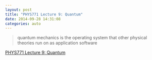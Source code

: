 ```yaml
---
layout: post
title: "PHYS771 Lecture 9: Quantum"
date: 2014-09-28 14:31:08
categories: auto
---
```


> quantum mechanics is the operating system that other physical theories run on as application software

 <!-- --> 

[PHYS771 Lecture 9: Quantum](http://www.scottaaronson.com/democritus/lec9.html)